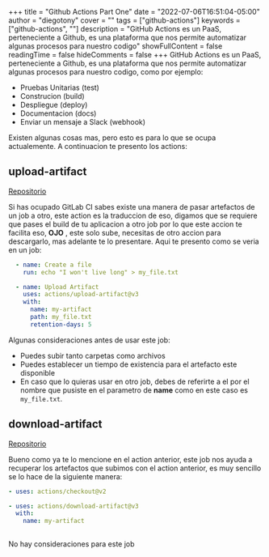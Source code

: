 +++
title = "Github Actions Part One"
date = "2022-07-06T16:51:04-05:00"
author = "diegotony"
cover = ""
tags = ["github-actions"]
keywords = ["github-actions", ""]
description = "GitHub Actions es un PaaS, perteneciente a Github, es una plataforma que nos permite automatizar algunas procesos para nuestro codigo"
showFullContent = false
readingTime = false
hideComments = false
+++
GitHub Actions es un PaaS, perteneciente a Github, es una plataforma que nos permite automatizar algunas procesos para nuestro codigo, como por ejemplo:

- Pruebas Unitarias (test)
- Construcion (build)
- Despliegue (deploy)
- Documentacion (docs)
- Enviar un mensaje a Slack (webhook)

Existen algunas cosas mas, pero esto es para lo que se ocupa actualemente. A continuacion te presento los actions:

## upload-artifact
[Repositorio](https://github.com/actions/upload-artifact)

Si has ocupado GitLab CI sabes existe una manera de pasar artefactos de un job a otro, este action es la traduccion de eso, digamos que se requiere que pases el build de tu aplicacion a otro job por lo que este accion te facilita eso, **OJO** , este solo sube, necesitas de otro accion para descargarlo, mas adelante te lo presentare. Aqui te presento como se veria en un job:

```yaml
  - name: Create a file
    run: echo "I won't live long" > my_file.txt

  - name: Upload Artifact
    uses: actions/upload-artifact@v3
    with:
      name: my-artifact
      path: my_file.txt
      retention-days: 5 
```
Algunas consideraciones antes de usar este job:

- Puedes subir tanto carpetas como archivos
- Puedes establecer un tiempo de existencia para el artefacto este disponible
- En caso que lo quieras usar en otro job, debes de referirte a el por el nombre que pusiste en el parametro de **name** como en este caso es `my_file.txt`.


## download-artifact
[Repositorio](https://github.com/actions/download-artifact)

Bueno como ya te lo mencione en el action anterior, este job nos ayuda a recuperar los artefactos que subimos con el action anterior, es muy sencillo se lo hace de la siguiente manera: 

```yaml
- uses: actions/checkout@v2

- uses: actions/download-artifact@v3
  with:
    name: my-artifact
    
```
No hay consideraciones para este job
